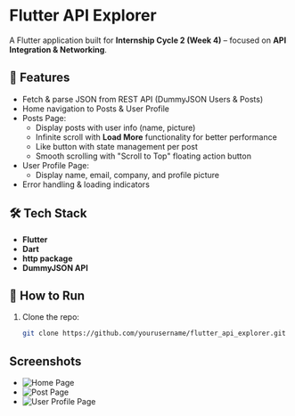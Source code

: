 # Flutter API Explorer

A Flutter application built for **Internship Cycle 2 (Week 4)** – focused on **API Integration & Networking**.

## 🚀 Features
- Fetch & parse JSON from REST API (DummyJSON Users & Posts)
- Home navigation to Posts & User Profile
- Posts Page:
  - Display posts with user info (name, picture)
  - Infinite scroll with **Load More** functionality for better performance
  - Like button with state management per post
  - Smooth scrolling with "Scroll to Top" floating action button
- User Profile Page:
  - Display name, email, company, and profile picture
- Error handling & loading indicators

## 🛠️ Tech Stack
- **Flutter**
- **Dart**
- **http package**
- **DummyJSON API**

## 📲 How to Run
1. Clone the repo:
   ```bash
   git clone https://github.com/yourusername/flutter_api_explorer.git

## Screenshots
- ![Home Page](assets/home_screen.png)
- ![Post Page](assets/post_page.png)
- ![User Profile Page](assets/profile_page.png)
